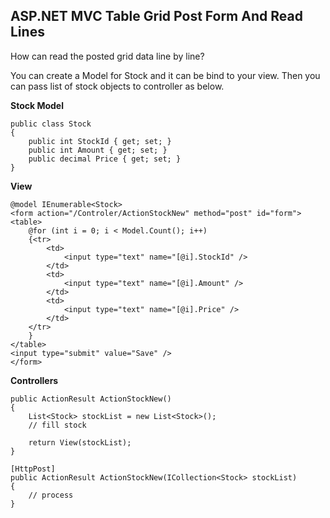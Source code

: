 ASP.NET MVC Table Grid Post Form And Read Lines
---

How can read the posted grid data line by line?

You can create a Model for Stock and it can be bind to your view. Then you can pass list of stock objects to controller as below.

**Stock Model**

	public class Stock
	{
	    public int StockId { get; set; }
	    public int Amount { get; set; }
	    public decimal Price { get; set; }
	}

**View**

	@model IEnumerable<Stock>
	<form action="/Controler/ActionStockNew" method="post" id="form">
	<table>
	    @for (int i = 0; i < Model.Count(); i++)
	    {<tr>
	        <td>
	            <input type="text" name="[@i].StockId" />
	        </td>
	        <td>
	            <input type="text" name="[@i].Amount" />
	        </td>
	        <td>
	            <input type="text" name="[@i].Price" />
	        </td>
	    </tr>
	    }
	</table>
	<input type="submit" value="Save" />
	</form>

**Controllers**

	public ActionResult ActionStockNew()
	{
	    List<Stock> stockList = new List<Stock>();
	    // fill stock
	
	    return View(stockList);
	}
	
	[HttpPost]
	public ActionResult ActionStockNew(ICollection<Stock> stockList)
	{
	    // process
	}